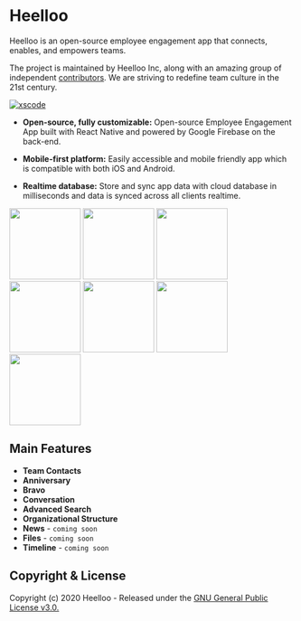 # Heelloo

Heelloo is an open-source employee engagement app that connects, enables, and empowers teams.

The project is maintained by Heelloo Inc, along with an amazing group of independent [contributors](https://github.com/heellooapp/heelloo/graphs/contributors). We are striving to redefine team culture in the 21st century.

[![xscode](https://img.shields.io/badge/Available%20on-xs%3Acode-blue?style=?style=plastic&logo=appveyor&logo=data:image/png;base64,iVBORw0KGgoAAAANSUhEUgAAAEAAAABACAMAAACdt4HsAAAAGXRFWHRTb2Z0d2FyZQBBZG9iZSBJbWFnZVJlYWR5ccllPAAAAAZQTFRF////////VXz1bAAAAAJ0Uk5T/wDltzBKAAAAlUlEQVR42uzXSwqAMAwE0Mn9L+3Ggtgkk35QwcnSJo9S+yGwM9DCooCbgn4YrJ4CIPUcQF7/XSBbx2TEz4sAZ2q1RAECBAiYBlCtvwN+KiYAlG7UDGj59MViT9hOwEqAhYCtAsUZvL6I6W8c2wcbd+LIWSCHSTeSAAECngN4xxIDSK9f4B9t377Wd7H5Nt7/Xz8eAgwAvesLRjYYPuUAAAAASUVORK5CYII=)](https://cp.xscode.com/mendorshikh/heelloo)

* **Open-source, fully customizable:** Open-source Employee Engagement App built with React Native and powered by Google Firebase on the back-end.

* **Mobile-first platform:** Easily accessible and mobile friendly app which is compatible with both iOS and Android.

* **Realtime database:** Store and sync app data with cloud database in milliseconds and data is synced across all clients realtime.

<div>
  <img src="https://heelloo-app.s3.amazonaws.com/Group+206.png" width="126" />

  <img src="https://heelloo-app.s3.amazonaws.com/Group+209.png" width="126" >

  <img src="https://heelloo-app.s3.amazonaws.com/Group+212.png" width="126"> 

  <img src="https://heelloo-app.s3.amazonaws.com/Group+214.png" width="126"> 

  <img src="https://heelloo-app.s3.amazonaws.com/Group+217.png" width="126"> 

  <img src="https://heelloo-app.s3.amazonaws.com/Group+223.png" width="126"> 

  <img src="https://heelloo-app.s3.amazonaws.com/Group+226.png" width="126">
</div>

## **Main Features**

* **Team Contacts**
* **Anniversary**
* **Bravo**
* **Conversation**
* **Advanced Search**
* **Organizational Structure**
* **News** - `coming soon`
* **Files** - `coming soon`
* **Timeline** - `coming soon`

## Copyright & License
Copyright (c) 2020 Heelloo - Released under the [GNU General Public License v3.0.](https://github.com/heellooapp/heelloo/blob/master/LICENSE.md)
